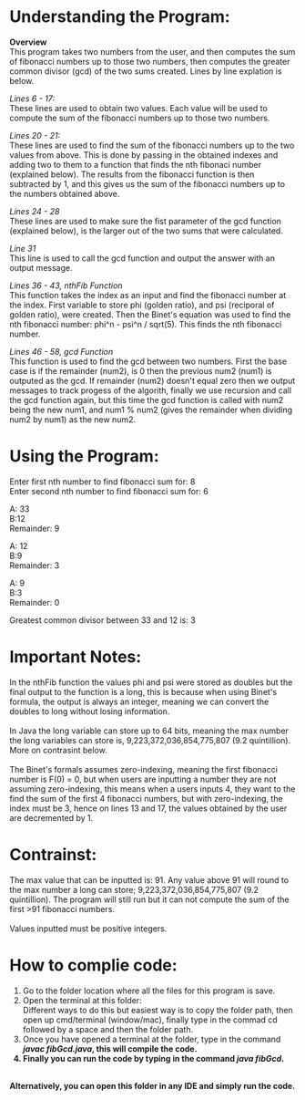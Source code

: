 # Understanding the Program:
**Overview** <br>
    This program takes two numbers from the user, and then computes the sum of fibonacci numbers up to those two numbers, then computes the greater common divisor (gcd) of the two sums created. Lines by line explation is below.

*Lines 6 - 17:* <br>
    These lines are used to obtain two values. Each value will be used to compute the sum of the fibonacci numbers up to those two numbers.

*Lines 20 - 21:* <br>
    These lines are used to find the sum of the fibonacci numbers up to the two values from above. This is done by passing in the obtained indexes and adding two to them to a function that finds the nth fibonaci number (explained below). The results from the fibonacci function is then subtracted by 1, and this gives us the sum of the fibonacci numbers up to the numbers obtained above. 

*Lines 24 - 28* <br>
    These lines are used to make sure the fist parameter of the gcd function (explained below), is the larger out of the two sums that were calculated.

*Line 31* <br>
    This line is used to call the gcd function and output the answer with an output message.

*Lines 36 - 43, nthFib Function* <br>
    This function takes the index as an input and find the fibonacci number at the index. First variable to store phi (golden ratio), and psi (reciporal of golden ratio), were created. Then the Binet's equation was used to find the nth fibonacci number: phi^n - psi^n / sqrt(5). This finds the nth fibonacci number. 

*Lines 46 - 58, gcd Function* <br>
    This function is used to find the gcd between two numbers. First the base case is if the remainder (num2), is 0 then the previous num2 (num1) is outputed as the gcd. If remainder (num2) doesn't equal zero then we output messages to track progess of the algorith, finally we use recursion and call the gcd function again, but this time the gcd function is called with num2 being the new num1, and num1 % num2 (gives the remainder when dividing num2 by num1) as the new num2. 

# Using the Program:
Enter first nth number to find fibonacci sum for: 8 <br>
Enter second nth number to find fibonacci sum for: 6

A: 33 <br>
B:12 <br>
Remainder: 9 <br>

A: 12<br>
B:9 <br>
Remainder: 3 <br>

A: 9<br>
B:3 <br>
Remainder: 0<br>

Greatest common divisor between 33 and 12 is: 3 

# Important Notes:
In the nthFib function the values phi and psi were stored as doubles but the final output to the function is a long, this is because when using Binet's formula, the output is always an integer, meaning we can convert the doubles to long without losing information. <br>
<br> In Java the long variable can store up to 64 bits, meaning the max number the long variables can store is, 9,223,372,036,854,775,807 (9.2 quintillion). More on contrasint below. <br>
<br>The Binet's formals assumes zero-indexing, meaning the first fibonacci number is F(0) = 0, but when users are inputting a number they are not assuming zero-indexing, this means when a users inputs 4, they want to the find the sum of the first 4 fibonacci numbers, but with zero-indexing, the index must be 3, hence on lines 13 and 17, the values obtained by the user are decremented by 1.

# Contrainst:
The max value that can be inputted is: 91. Any value above 91 will round to the max number a long can store; 9,223,372,036,854,775,807 (9.2 quintillion). The program will still run but it can not compute the sum of the first >91 fibonacci numbers. <br>
<br> Values inputted must be positive integers. 

# How to complie code:
1. Go to the folder location where all the files for this program is save. <br>
2. Open the terminal at this folder: <br>
Different ways to do this but easiest way is to copy the folder path, then open up cmd/terminal (window/mac), finally type in the commad cd followed by a space and then the folder path. <br>
3. Once you have opened a terminal at the folder, type in the command <b>*javac fibGcd.java*<b>, this will compile the code.<br>
4. Finally you can run the code by typing in the command <b>*java fibGcd*<b>. <br>
<br>
<b>Alternatively, you can open this folder in any IDE and simply run the code.<b>



